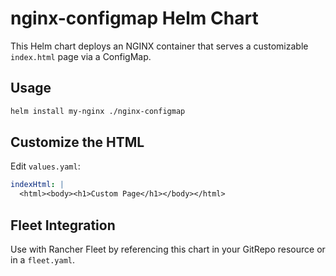 # nginx-configmap Helm Chart

This Helm chart deploys an NGINX container that serves a customizable `index.html` page via a ConfigMap.

## Usage

```bash
helm install my-nginx ./nginx-configmap
```

## Customize the HTML

Edit `values.yaml`:

```yaml
indexHtml: |
  <html><body><h1>Custom Page</h1></body></html>
```

## Fleet Integration

Use with Rancher Fleet by referencing this chart in your GitRepo resource or in a `fleet.yaml`.
